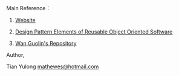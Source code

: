 Main Reference：

1. <a href="http://www.codeproject.com/Articles/455228/Design-Patterns-3-of-3-Behavioral-Design-Patterns">Website</a>

2. <a href="http://www.uml.org.cn/c++/pdf/DesignPatterns.pdf">Design Pattern Elements of Reusable Object Oriented Software</a>

3. <a href="https://github.com/wanguolin/design_pattern_C--">Wan Guolin's Repository</a>

Author,

Tian Yulong <mathewes@hotmail.com>


